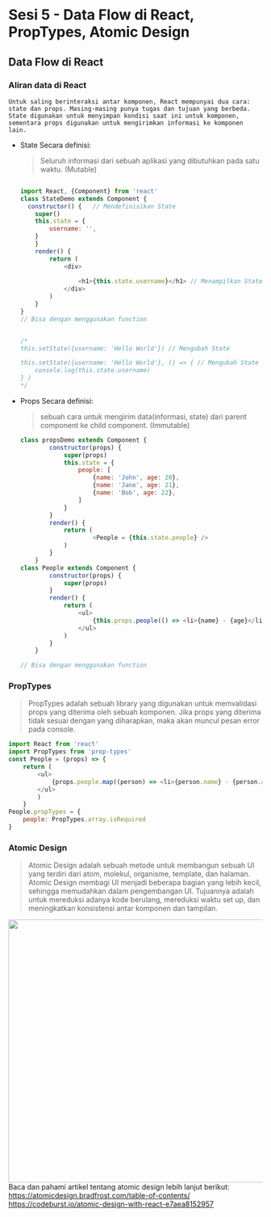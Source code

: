 # Sesi 5 - Data Flow di React, PropTypes, Atomic Design

## Data Flow di React

### Aliran data di React
    Untuk saling berinteraksi antar komponen, React mempunyai dua cara: state dan props. Masing-masing punya tugas dan tujuan yang berbeda. State digunakan untuk menyimpan kondisi saat ini untuk komponen, sementara props digunakan untuk mengirimkan informasi ke komponen lain.

- State
        Secara definisi:
        <blockquote><p>Seluruh informasi dari sebuah aplikasi yang dibutuhkan pada satu waktu. (Mutable)</p></blockquote>

    ```js
    
    import React, {Component} from 'react' 
    class StateDemo extends Component {
      constructor() {   // Mendefinisikan State
        super()
        this.state = {
            username: '',
        }
        }
        render() {
            return (
                <div>
                    
                    <h1>{this.state.username}</h1> // Menampilkan State
                </div>
            )
        }
    }
    // Bisa dengan menggunakan function


    /*
    this.setState({username: 'Hello World'}) // Mengubah State
    
    this.setState({username: 'Hello World'}, () => { // Mengubah State dengan callback
        console.log(this.state.username)
    } )
    */

    ```
    
    
    <!-- 
      - Dengan Function
    ```js
    import React from 'react'
    const StateDemo = () => {
        const [username, setUsername] = React.useState('')
    ```
      - Dengan Hooks
    ```js  
    import React, {useState} from 'react'
    const StateDemo = () => {
        const [username, setUsername] = useState('')
    ```
      - Dengan Context
    ```js
    import React, {createContext} from 'react'
    const StateDemo = () => {
        const [username, setUsername] = React.useState('')
    ```
        - Dengan Redux
    ```js
    import React, {useState} from 'react'
    import {useDispatch, useSelector} from 'react-redux'
    const StateDemo = () => {
        const [username, setUsername] = useState('')
        const dispatch = useDispatch()
        const state = useSelector(state => state)
    ```
        - Dengan MobX
    ```js
    import React, {useState} from 'react'
    import {useObserver} from 'mobx-react'
    const StateDemo = () => {
        const [username, setUsername] = useState('')
        const state = useObserver(() => ({
            username
        }))
    ``` 
    -->

- Props
    Secara definisi:
        <blockquote><p>sebuah cara untuk mengirim data(informasi, state) dari parent component ke child component. (Immutable)</p></blockquote>


    ```js
    class propsDemo extends Component {
            constructor(props) {
                super(props)
                this.state = {
                    people: [
                        {name: 'John', age: 20},
                        {name: 'Jane', age: 21},
                        {name: 'Bob', age: 22},
                    ]
                }
            }
            render() {
                return (
                        <People = {this.state.people} />
                )
            }
        }
    class People extends Component {
            constructor(props) {
                super(props)
            }
            render() {
                return (
                    <ul>
                        {this.props.people(() => <li>{name} - {age}</li>)}
                    </ul>
                )
            }
        }
    
    // Bisa dengan menggunakan function

    ```
### PropTypes
<blockquote><p>PropTypes adalah sebuah library yang digunakan untuk memvalidasi props yang diterima oleh sebuah komponen. Jika props yang diterima tidak sesuai dengan yang diharapkan, maka akan muncul pesan error pada console.</p></blockquote>

```js
import React from 'react'
import PropTypes from 'prop-types'
const People = (props) => {
    return (
        <ul>
            {props.people.map((person) => <li>{person.name} - {person.age}</li>)}
        </ul>
        )
    }
People.propTypes = {
    people: PropTypes.array.isRequired
}

```

### Atomic Design
<blockquote><p>Atomic Design adalah sebuah metode untuk membangun sebuah UI yang terdiri dari atom, molekul, organisme, template, dan halaman. Atomic Design membagi UI menjadi beberapa bagian yang lebih kecil, sehingga memudahkan dalam pengembangan UI. Tujuannya adalah untuk mereduksi adanya kode berulang, mereduksi waktu set up, dan meningkatkan konsistensi antar komponen dan tampilan.</p></blockquote>

<img src="https://files.cdn.thinkific.com/file_uploads/236035/images/0f7/346/9ab/Screen_Shot_2020-11-20_at_12.51.59.png" width="520">
        Baca dan pahami artikel tentang atomic design lebih lanjut berikut: 
        <a href="https://atomicdesign.bradfrost.com/table-of-contents/" target="_blank" >https://atomicdesign.bradfrost.com/table-of-contents/</a>
        <a href="https://codeburst.io/atomic-design-with-react-e7aea8152957" rel="noopener noreferrer" target="_blank">https://codeburst.io/atomic-design-with-react-e7aea8152957</a>
  